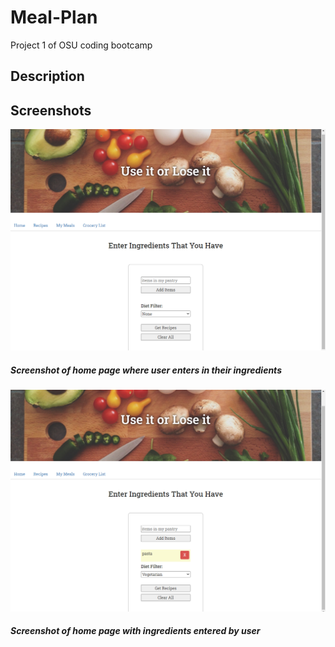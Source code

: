 # Meal-Plan
Project 1 of OSU coding bootcamp

## Description

## Screenshots

![Screenshot_one](/assets/images/screenshot_one.png)
##### Screenshot of home page where user enters in their ingredients

![Screenshot_two](/assets/images/screenshot_two.png)
##### Screenshot of home page with ingredients entered by user